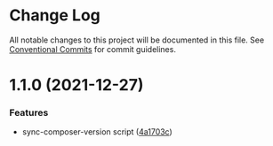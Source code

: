 # Change Log

All notable changes to this project will be documented in this file.
See [Conventional Commits](https://conventionalcommits.org) for commit guidelines.

# 1.1.0 (2021-12-27)


### Features

* sync-composer-version script ([4a1703c](https://github.com/AmazeeLabs/silverback-mono/commit/4a1703cb5f8a6327eb99dd5884c5b2e9bde6a476))
